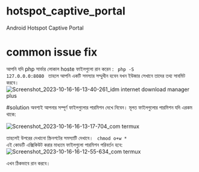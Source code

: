 # hotspot_captive_portal
Android Hotspot Captive Portal 
# common issue fix
আপনি যদি php সার্ভার লোকাল hoste ফাইলগুলো রান করেন : <code> php -S 127.0.0.0:8080 </code> তাহলে আপনি একটি সমস্যার সম্মুখীন হবেন যখন ইউজার সেখানে তাদের তথ্য সাবমিট করবে। 
![Screenshot_2023-10-16-16-13-40-261_idm internet download manager plus](https://github.com/masshuvo/hotspot_captive_portal/assets/108648096/f812109a-67e2-4f14-8d6e-7428225eb2ec)

#solution
অবশ্যই আপনার সম্পূর্ণ ফাইলগুলোর পারমিশন দেখে নিবেন। 
মূলত ফাইলগুলোর পারমিশন যদি এরকম থাকে:

![Screenshot_2023-10-16-16-13-17-704_com termux](https://github.com/masshuvo/hotspot_captive_portal/assets/108648096/faf9b2fa-79fb-488d-bba3-e8a05ed86b9e)

তাহলেই উপরের দেখানো স্ক্রিনশটের সমস্যাটি দেখাবে।
<code> chmod o+w * </code> এই কোডটি এক্সিকিউট করার মাধ্যমে ফাইলগুলো পারমিশন পরিবর্তন হবে: 
![Screenshot_2023-10-16-16-12-55-634_com termux](https://github.com/masshuvo/hotspot_captive_portal/assets/108648096/9a76bf43-a902-484b-a25b-2376f5ab97fc)

এখন ঠিকভাবে রান করবে।
